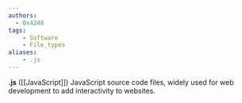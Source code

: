 ```yaml
---
authors:
  - 0x4248
tags:
    - Software
    - File_types
aliases:
    - .js
---
```

**.js** ([[JavaScript]]) JavaScript source code files, widely used for web development to add interactivity to websites.
